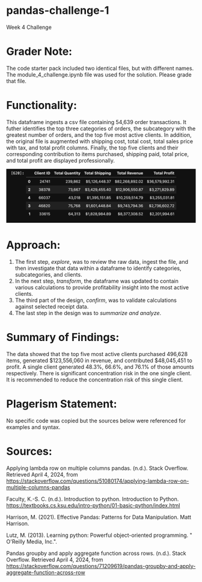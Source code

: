 # pandas-challenge-1
Week 4 Challenge

# Grader Note: 
The code starter pack included two identical files, but with different names. The module_4_challenge.ipynb file was used for the solution. Please grade that file.

# Functionality:
This dataframe ingests a csv file containing 54,639 order transactions. It futher identifies the top three categories of orders, the subcategory with the greatest number of orders, and the top five most active clients. In addition, the original file is augmented with shipping cost, total cost, total sales price with tax, and total profit columns. Finally, the top five clients and their corresponding contribution to items purchased, shipping paid, total price, and total profit are displayed professionally.

![Screenshot](top_5_client_summary.png)

# Approach:
1. The first step, *explore*, was to review the raw data, ingest the file, and then investigate that data within a dataframe to identify categories, subcategories, and clients. 
2. In the next step, *transform*, the dataframe was updated to contain various calculations to provide profitability insight into the most active clients. 
3. The third part of the design, *confirm*, was to validate calculations against selected receipt data. 
4. The last step in the design was to *summarize and analyze*.

# Summary of Findings:
The data showed that the top five most active clients purchased 496,628 items, generated $123,556,060 in revenue, and contributed $48,045,451 to profit. A single client generated 48.3%, 66.6%, and 76.1% of those amounts respectively. There is significant concentration risk in the one single client. It is recommended to reduce the concentration risk of this single client.

# Plagerism Statement:
No specific code was copied but the sources below were referenced for examples and syntax. 

# Sources:

Applying lambda row on multiple columns pandas. (n.d.). Stack Overflow. Retrieved April 4, 2024, from https://stackoverflow.com/questions/51080174/applying-lambda-row-on-multiple-columns-pandas

Faculty, K.-S. C. (n.d.). Introduction to python. Introduction to Python. https://textbooks.cs.ksu.edu/intro-python/01-basic-python/index.html 

Harrison, M. (2021). Effective Pandas: Patterns for Data Manipulation. Matt Harrison.

Lutz, M. (2013). Learning python: Powerful object-oriented programming. " O'Reilly Media, Inc.".

 Pandas groupby and apply aggregate function across rows. (n.d.). Stack Overflow. Retrieved April 4, 2024, from https://stackoverflow.com/questions/71209619/pandas-groupby-and-apply-aggregate-function-across-row 
